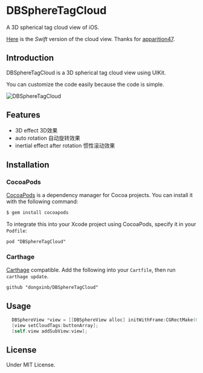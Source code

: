 DBSphereTagCloud
================

A 3D spherical tag cloud view of iOS.

[Here](https://github.com/apparition47/DBSphereTagCloudSwift) is the *Swift* version of the cloud view. Thanks for [apparition47](https://github.com/apparition47).

## Introduction

DBSphereTagCloud is a 3D spherical tag cloud view using UIKit.

You can customize the code easily because the code is simple.

![DBSphereTagCloud](https://raw.githubusercontent.com/dongxinb/DBSphereTagCloud/master/SCREENSHOT.gif)

## Features

* 3D effect 3D效果
* auto rotation 自动旋转效果
* inertial effect after rotation 惯性滚动效果

## Installation

### CocoaPods

[CocoaPods](http://cocoapods.org/) is a dependency manager for Cocoa projects. You can install it with the following command:

```bash
$ gem install cocoapods
```

To integrate this into your Xcode project using CocoaPods, specify it in your `Podfile`:

```pod "DBSphereTagCloud"```

### Carthage

[Carthage](https://github.com/Carthage/Carthage/) compatible.
Add the following into your `Cartfile`, then run `carthage update`.

```
github "dongxinb/DBSphereTagCloud"
```

## Usage
```Objective-C
  DBSphereView *view = [[DBSphereView alloc] initWithFrame:CGRectMake(0, 100, 320, 320)];
  [view setCloudTags:buttonArray];
  [self.view addSubView:view];
```

## License

Under MIT License.
